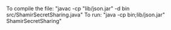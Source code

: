 To compile the file: "javac -cp "lib/json.jar" -d bin src/ShamirSecretSharing.java"
To run: "java -cp bin;lib/json.jar" ShamirSecretSharing"